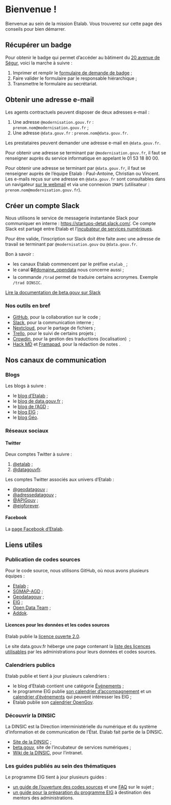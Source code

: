 # Bienvenue !

Bienvenue au sein de la mission Etalab. Vous trouverez sur cette page des conseils pour bien démarrer.

## Récupérer un badge

Pour obtenir le badge qui permet d’accéder au bâtiment du [20 avenue de Ségur](https://adresse.data.gouv.fr/map?lng=2.30831&lat=48.8503&z=18), voici la marche à suivre&nbsp;:

1. Imprimer et remplir le [formulaire de demande de badge](https://raw.github.com/wiki/betagouv/beta.gouv.fr/files/formulaire.pdf)&nbsp;;
2. Faire valider le formulaire par le responsable hiérarchique&nbsp;;
3. Transmettre le formulaire au secrétariat.

## Obtenir une adresse e-mail

Les agents contractuels peuvent disposer de deux adresses e-mail&nbsp;:

1. Une adresse `@modernisation.gouv.fr`&nbsp;: `prenom.nom@modernisation.gouv.fr`&nbsp;;
2. Une adresse `@data.gouv.fr`&nbsp;: `prenom.nom@data.gouv.fr`.

Les prestataires peuvent demander une adresse e-mail en `@data.gouv.fr`.

Pour obtenir une adresse se terminant par `@modernisation.gouv.fr`, il faut se renseigner auprès du service informatique en appelant le 01&nbsp;53&nbsp;18&nbsp;80&nbsp;00.

Pour obtenir une adresse se terminant par `@data.gouv.fr`, il faut se renseigner auprès de l’équipe Etalab&nbsp;: Paul-Antoine, Christian ou Vincent. Les e-mails reçus sur une adresse en `@data.gouv.fr` sont consultables dans un navigateur [sur le webmail](https://webmail.data.gouv.fr) et via une connexion `IMAPS` (utilisateur : `prenom.nom@modernisation.gouv.fr`).

## Créer un compte Slack

Nous utilisons le service de messagerie instantanée Slack pour communiquer en interne&nbsp;: https://startups-detat.slack.com/. Ce compte Slack est partagé entre Etalab et l’[incubateur de services numériques](https://beta.gouv.fr/).

Pour être valide, l’inscription sur Slack doit être faite avec une adresse de travail se terminant par `@modernisation.gouv` ou `@data.gouv.fr`.

Bon à savoir&nbsp;:

* les canaux Etalab commencent par le préfixe `etalab_`&nbsp;;
* le canal 🔒[#domaine_opendata](https://startups-detat.slack.com/messages/C04QZ3S8H) nous concerne aussi&nbsp;;
* la commande `/trad` permet de traduire certains acronymes. Exemple `/trad DINSIC`.

[Lire la documentation de beta.gouv sur Slack](https://github.com/betagouv/beta.gouv.fr/wiki/Slack)

### Nos outils en bref

* [GitHub](https://github.com/etalab/etalab), pour la collaboration sur le code&nbsp;;
* [Slack](https://startups-detat.slack.com), pour la communication interne&nbsp;;
* [Nextcloud](https://nextcloud.data.gouv.fr), pour le partage de fichiers&nbsp;;
* [Trello](https://trello.com/etalab/home), pour le suivi de certains projets&nbsp;;
* [Crowdin](https://crowdin.com), pour la gestion des traductions (localisation) &nbsp;;
* [Hack MD](https://hackmd.io) et [Framapad](https://framapad.org), pour la rédaction de notes&nbsp;.

## Nos canaux de communication

### Blogs

Les blogs à suivre&nbsp;:

* le [blog d’Etalab](http://etalab.gouv.fr/)&nbsp;;
* le [blog de data.gouv.fr](https://www.data.gouv.fr/fr/posts/)&nbsp;;
* le [blog de l’AGD](https://agd.data.gouv.fr/)&nbsp;;
* le [blog EIG](https://entrepreneur-interet-general.etalab.gouv.fr/blog.html)&nbsp;;
* le [blog Géo](https://blog.geo.data.gouv.fr).

### Réseaux sociaux

#### Twitter

Deux comptes Twitter à suivre&nbsp;:

1. [@etalab](https://twitter.com/etalab)&nbsp;;
2. [@datagouvfr](https://twitter.com/datagouvfr).

Les comptes Twitter associés aux univers d’Etalab&nbsp;:

* [@geodatagouv](https://twitter.com/geodatagouv)&nbsp;;
* [@adressedatagouv](https://twitter.com/adressedatagouv)&nbsp;;
* [@APIGouv](https://twitter.com/APIGouv)&nbsp;;
* [@eigforever](https://twitter.com/eigforever).

#### Facebook

La [page Facebook d’Etalab](https://www.facebook.com/etalab/).

## Liens utiles

### Publication de codes sources

Pour le code source, nous utilisons GitHub, où nous avons plusieurs équipes&nbsp;:

* [Etalab](https://github.com/etalab)&nbsp;;
* [SGMAP-AGD](https://github.com/sgmap-agd)&nbsp;;
* [Geodatagouv](https://github.com/geodatagouv)&nbsp;;
* [EIG](https://github.com/entrepreneur-interet-general)&nbsp;;
* [Open Data Team](https://github.com/opendatateam)&nbsp;;
* [Addok](https://github.com/addok).

#### Licences pour les données et les codes sources

Etalab publie la [licence ouverte
2.0](https://www.etalab.gouv.fr/licence-ouverte-open-licence).

Le site data.gouv.fr héberge une page contenant la [liste des licences
utilisables](https://www.data.gouv.fr/fr/licences) par les administrations pour leurs données et codes sources.

### Calendriers publics

Etalab publie et tient à jour plusieurs calendriers&nbsp;:

* le blog d’Etalab contient une catégorie [Événements](https://www.etalab.gouv.fr/tag/evenement)&nbsp;;
* le programme EIG publie [son calendrier d’accompagnement](https://cloud.eig-forever.org/index.php/apps/calendar/p/5S4DP594PDIVTARU/EIG2018) et un [calendrier d’événements](https://cloud.eig-forever.org/index.php/apps/calendar/p/C1YPGSGZ1JZPVDDU/EIG2018-Open) qui peuvent intéresser les EIG&nbsp;;
* Etalab publie son [calendrier OpenGov](https://openagenda.com/opengov?oaq%5Bpassed%5D=1&oaq%5Border%5D=latest).

### Découvrir la DINSIC

La DINSIC est la Direction interministérielle du numérique et du système d’information et de communication de l’État. Etalab fait partie de la DINSIC.

* [Site de la DINSIC](https://www.numerique.gouv.fr/)&nbsp;;
* [beta.gouv](https://beta.gouv.fr/), site de l’incubateur de services numériques&nbsp;;
* [Wiki de la DINSIC](https://dinsic.xwiki.com/), pour l’intranet.

### Les guides publiés au sein des thématiques

Le programme EIG tient à jour plusieurs guides :

* [un guide de l’ouverture des codes sources](https://github.com/entrepreneur-interet-general/eig-link/blob/master/opensource.org) et une [FAQ](https://github.com/entrepreneur-interet-general/eig-link/blob/master/opensource-faq.org) sur le sujet&nbsp;;
* [un guide pour la préparation du programme EIG](https://github.com/entrepreneur-interet-general/eig-link/blob/master/accueil-eig.org) à destination des mentors des administrations.
